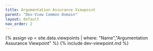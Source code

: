 ```yaml
---
title: Argumentation Assurance Viewpoint
parent: "Dev-View Common Domain"
layout: default
nav_order: 2
---
```

{% assign vp = site.data.viewpoints | where: "Name","Argumentation Assurance Viewpoint" %}
{% include dev-viewpoint.md %}
